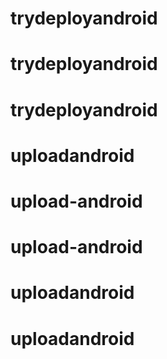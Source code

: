 # trydeployandroid
# trydeployandroid
# trydeployandroid
# uploadandroid
# upload-android
# upload-android
# uploadandroid
# uploadandroid
